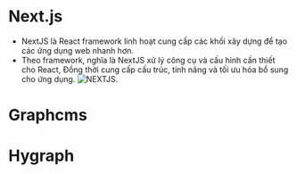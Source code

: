 # Next.js

- NextJS là React framework linh hoạt cung cấp các khối xây dựng để tạo các ứng dụng web nhanh hơn.
- Theo framework, nghĩa là NextJS xử lý công cụ và cấu hình cần thiết cho React, Đồng thời cung cấp cấu trúc, tính năng và tối ưu hóa bổ sung cho ứng dụng.
![NEXTJS.](/file-README/next-app.png)


# Graphcms 

# Hygraph
